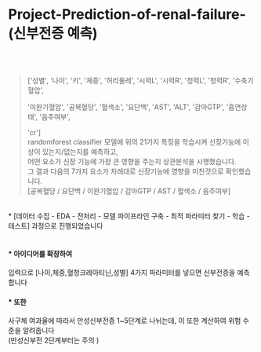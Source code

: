 # Project-Prediction-of-renal-failure-(신부전증 예측)
<br><br>

> ['성별', '나이', '키', '체중', '허리둘레', '시력L', '시력R', '청력L', '청력R', '수축기혈압',
>
> '이완기혈압', '공복혈당', '혈색소', '요단백', 'AST', 'ALT', '감마GTP', '흡연상태', '음주여부',
>
> 'cr'] 
> <br>
randomforest classifier 모델에 위의 21가지 특징을 학습시켜 신장기능에 이상이 있는지/없는지를 예측하고, <br>
어떤 요소가 신장 기능에 가장 큰 영향을 주는지 상관분석을 시행했습니다. <br>
그 결과 다음의 7가지 요소가 차례대로 신장기능에 영향을 미친것으로 확인했습니다. <br>
> [공복혈당 / 요단백 / 이완기혈압 / 감마GTP / AST / 혈색소 / 음주여부]
<br>
* [데이터 수집 - EDA - 전처리 - 모델 파이프라인 구축 - 최적 파라미터 찾기 - 학습 - 테스트] 과정으로 진행되었습니다
<br><br>


#### * 아이디어를 확장하여 <br>
입력으로 [나이,체중,혈청크레아티닌,성별] 4가지 파라미터를 넣으면 신부전증을 예측합니다 <br>
#### * 또한 
사구체 여과율에 따라서 만성신부전증 1~5단계로 나뉘는데, 이 또한 계산하여 위험 수준을 알려줍니다 <br>
(만성신부전 2단계부터는 주의 ) <br>
